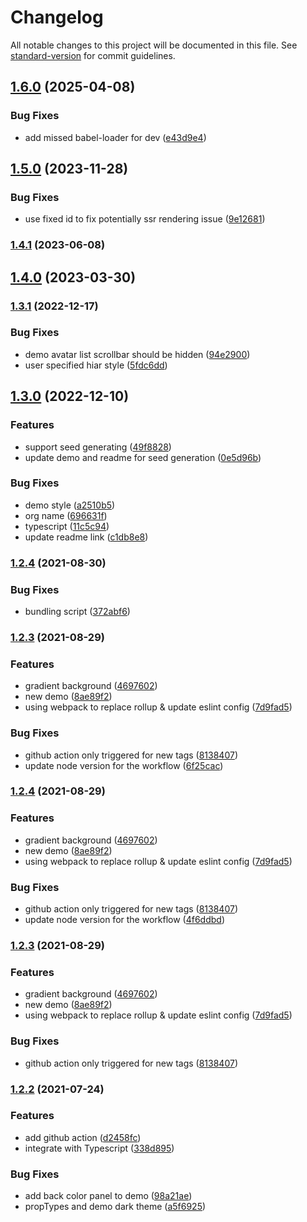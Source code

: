 # Changelog

All notable changes to this project will be documented in this file. See [standard-version](https://github.com/conventional-changelog/standard-version) for commit guidelines.

## [1.6.0](https://github.com/chilllab/react-nice-avatar/compare/v1.5.0...v1.6.0) (2025-04-08)


### Bug Fixes

* add missed babel-loader for dev ([e43d9e4](https://github.com/chilllab/react-nice-avatar/commitse43d9e47d87d5dcf1337eca64fef7e51f0a5409c))

## [1.5.0](https://github.com/chilllab/react-nice-avatar/compare/v1.4.1...v1.5.0) (2023-11-28)


### Bug Fixes

* use fixed id to fix potentially ssr rendering issue ([9e12681](https://github.com/chilllab/react-nice-avatar/commits9e126817d0ba99f2d51bbee24677bc7d3bd21dd5))

### [1.4.1](https://github.com/chilllab/react-nice-avatar/compare/v1.4.0...v1.4.1) (2023-06-08)

## [1.4.0](https://github.com/chilllab/react-nice-avatar/compare/v1.3.1...v1.4.0) (2023-03-30)

### [1.3.1](https://github.com/chilllab/react-nice-avatar/compare/v1.3.0...v1.3.1) (2022-12-17)


### Bug Fixes

* demo avatar list scrollbar should be hidden ([94e2900](https://github.com/chilllab/react-nice-avatar/commits94e290073e7c4d77c385479c52093cdf0ee49e70))
* user specified hiar style ([5fdc6dd](https://github.com/chilllab/react-nice-avatar/commits5fdc6ddad978604c1cfe7226266312d0230b3702))

## [1.3.0](https://github.com/chilllab/react-nice-avatar/compare/v1.2.4...v1.3.0) (2022-12-10)


### Features

* support seed generating ([49f8828](https://github.com/chilllab/react-nice-avatar/commits49f88284b23518c7e3aa089735c518f6f70ce339))
* update demo and readme for seed generation ([0e5d96b](https://github.com/chilllab/react-nice-avatar/commits0e5d96baa7fa2c6f17e70c485e0475dde37aa92e))


### Bug Fixes

* demo style ([a2510b5](https://github.com/chilllab/react-nice-avatar/commitsa2510b59a8ca878d512df5b80cd2ad21b5a613a8))
* org name ([696631f](https://github.com/chilllab/react-nice-avatar/commits696631fc49802081c8c17eb4394e6ec3f7dce9f4))
* typescript ([11c5c94](https://github.com/chilllab/react-nice-avatar/commits11c5c948a4cdeecde1462081f065eb9735b037c9))
* update readme link ([c1db8e8](https://github.com/chilllab/react-nice-avatar/commitsc1db8e83b10a4ea54fa6b988b7a1317e6cf4e864))

### [1.2.4](https://github.com/chilllab/react-nice-avatar/compare/v1.2.3...v1.2.4) (2021-08-30)


### Bug Fixes

* bundling script ([372abf6](https://github.com/chilllab/react-nice-avatar/commits372abf6b680671ff233d2f8f58e36103e9841034))

### [1.2.3](https://github.com/chilllab/react-nice-avatar/compare/v1.2.2...v1.2.3) (2021-08-29)


### Features

* gradient background ([4697602](https://github.com/chilllab/react-nice-avatar/commits4697602f098e019e6bbd0800c1780f61a43d367a))
* new demo ([8ae89f2](https://github.com/chilllab/react-nice-avatar/commits8ae89f23837399cbb218e4a5f4103cf44a78438a))
* using webpack to replace rollup & update eslint config ([7d9fad5](https://github.com/chilllab/react-nice-avatar/commits7d9fad58ba9d7747eed091178cb427b7417e8844))


### Bug Fixes

* github action only triggered for new tags ([8138407](https://github.com/chilllab/react-nice-avatar/commits8138407550057acfcfedbc3518f2f9ffeb52c0d3))
* update node version for the workflow ([6f25cac](https://github.com/chilllab/react-nice-avatar/commits6f25cacaf42b430b0567343b5b90147a855c4543))

### [1.2.4](https://github.com/chilllab/react-nice-avatar/compare/v1.2.2...v1.2.4) (2021-08-29)


### Features

* gradient background ([4697602](https://github.com/chilllab/react-nice-avatar/commits4697602f098e019e6bbd0800c1780f61a43d367a))
* new demo ([8ae89f2](https://github.com/chilllab/react-nice-avatar/commits8ae89f23837399cbb218e4a5f4103cf44a78438a))
* using webpack to replace rollup & update eslint config ([7d9fad5](https://github.com/chilllab/react-nice-avatar/commits7d9fad58ba9d7747eed091178cb427b7417e8844))


### Bug Fixes

* github action only triggered for new tags ([8138407](https://github.com/chilllab/react-nice-avatar/commits8138407550057acfcfedbc3518f2f9ffeb52c0d3))
* update node version for the workflow ([4f6ddbd](https://github.com/chilllab/react-nice-avatar/commits4f6ddbda62a47ff1adf0da5161ddc08d2b0cac55))

### [1.2.3](https://github.com/chilllab/react-nice-avatar/compare/v1.2.2...v1.2.3) (2021-08-29)


### Features

* gradient background ([4697602](https://github.com/chilllab/react-nice-avatar/commits4697602f098e019e6bbd0800c1780f61a43d367a))
* new demo ([8ae89f2](https://github.com/chilllab/react-nice-avatar/commits8ae89f23837399cbb218e4a5f4103cf44a78438a))
* using webpack to replace rollup & update eslint config ([7d9fad5](https://github.com/chilllab/react-nice-avatar/commits7d9fad58ba9d7747eed091178cb427b7417e8844))


### Bug Fixes

* github action only triggered for new tags ([8138407](https://github.com/chilllab/react-nice-avatar/commits8138407550057acfcfedbc3518f2f9ffeb52c0d3))

### [1.2.2](https://github.com/chilllab/react-nice-avatar/compare/v1.2.1...v1.2.2) (2021-07-24)


### Features

* add github action ([d2458fc](https://github.com/chilllab/react-nice-avatar/commitsd2458fca0bbca32426ddf1774bf3cf1c986f80f9))
* integrate with Typescript ([338d895](https://github.com/chilllab/react-nice-avatar/commits338d895481423284475475c2932a18788c872e56))


### Bug Fixes

* add back color panel to demo ([98a21ae](https://github.com/chilllab/react-nice-avatar/commits98a21ae6d31c2638dfd1c887dfcb96f1f7f8b003))
* propTypes and demo dark theme ([a5f6925](https://github.com/chilllab/react-nice-avatar/commitsa5f6925d23fe4234d952ac38e4e2f5df94c507d7))
